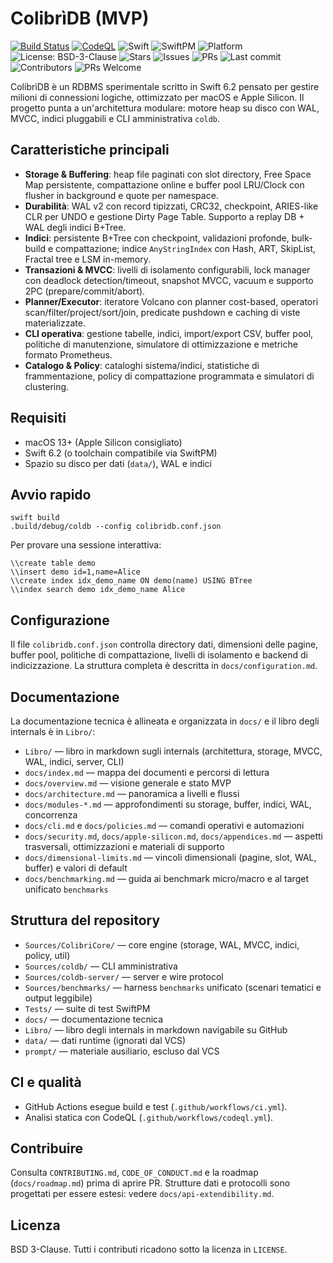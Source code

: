 ColibrìDB (MVP)
================

[![Build Status](https://img.shields.io/github/actions/workflow/status/gpicchiarelli/Colibr-DB/ci.yml?branch=main)](https://github.com/gpicchiarelli/Colibr-DB/actions/workflows/ci.yml)
[![CodeQL](https://img.shields.io/github/actions/workflow/status/gpicchiarelli/Colibr-DB/codeql.yml?label=codeql&branch=main)](https://github.com/gpicchiarelli/Colibr-DB/actions/workflows/codeql.yml)
![Swift](https://img.shields.io/badge/Swift-6.2-orange.svg)
![SwiftPM](https://img.shields.io/badge/SwiftPM-compatible-brightgreen.svg)
![Platform](https://img.shields.io/badge/platform-macOS%2013%2B-lightgrey.svg)
![License: BSD-3-Clause](https://img.shields.io/badge/License-BSD_3--Clause-blue.svg)
![Stars](https://img.shields.io/github/stars/gpicchiarelli/Colibr-DB?style=social)
![Issues](https://img.shields.io/github/issues/gpicchiarelli/Colibr-DB)
![PRs](https://img.shields.io/github/issues-pr/gpicchiarelli/Colibr-DB)
![Last commit](https://img.shields.io/github/last-commit/gpicchiarelli/Colibr-DB)
![Contributors](https://img.shields.io/github/contributors/gpicchiarelli/Colibr-DB)
![PRs Welcome](https://img.shields.io/badge/PRs-welcome-brightgreen.svg)

ColibrìDB è un RDBMS sperimentale scritto in Swift 6.2 pensato per gestire milioni di connessioni logiche, ottimizzato per macOS e Apple Silicon. Il progetto punta a un'architettura modulare: motore heap su disco con WAL, MVCC, indici pluggabili e CLI amministrativa `coldb`.

Caratteristiche principali
-------------------------
- **Storage & Buffering**: heap file paginati con slot directory, Free Space Map persistente, compattazione online e buffer pool LRU/Clock con flusher in background e quote per namespace.
- **Durabilità**: WAL v2 con record tipizzati, CRC32, checkpoint, ARIES-like CLR per UNDO e gestione Dirty Page Table. Supporto a replay DB + WAL degli indici B+Tree.
- **Indici**: persistente B+Tree con checkpoint, validazioni profonde, bulk-build e compattazione; indice `AnyStringIndex` con Hash, ART, SkipList, Fractal tree e LSM in-memory.
- **Transazioni & MVCC**: livelli di isolamento configurabili, lock manager con deadlock detection/timeout, snapshot MVCC, vacuum e supporto 2PC (prepare/commit/abort).
- **Planner/Executor**: iteratore Volcano con planner cost-based, operatori scan/filter/project/sort/join, predicate pushdown e caching di viste materializzate.
- **CLI operativa**: gestione tabelle, indici, import/export CSV, buffer pool, politiche di manutenzione, simulatore di ottimizzazione e metriche formato Prometheus.
- **Catalogo & Policy**: cataloghi sistema/indici, statistiche di frammentazione, policy di compattazione programmata e simulatori di clustering.

Requisiti
---------
- macOS 13+ (Apple Silicon consigliato)
- Swift 6.2 (o toolchain compatibile via SwiftPM)
- Spazio su disco per dati (`data/`), WAL e indici

Avvio rapido
------------
```
swift build
.build/debug/coldb --config colibridb.conf.json
```
Per provare una sessione interattiva:
```
\\create table demo
\\insert demo id=1,name=Alice
\\create index idx_demo_name ON demo(name) USING BTree
\\index search demo idx_demo_name Alice
```

Configurazione
--------------
Il file `colibridb.conf.json` controlla directory dati, dimensioni delle pagine, buffer pool, politiche di compattazione, livelli di isolamento e backend di indicizzazione. La struttura completa è descritta in `docs/configuration.md`.

Documentazione
--------------
La documentazione tecnica è allineata e organizzata in `docs/` e il libro degli internals è in `Libro/`:
- `Libro/` — libro in markdown sugli internals (architettura, storage, MVCC, WAL, indici, server, CLI)
- `docs/index.md` — mappa dei documenti e percorsi di lettura
- `docs/overview.md` — visione generale e stato MVP
- `docs/architecture.md` — panoramica a livelli e flussi
- `docs/modules-*.md` — approfondimenti su storage, buffer, indici, WAL, concorrenza
- `docs/cli.md` e `docs/policies.md` — comandi operativi e automazioni
- `docs/security.md`, `docs/apple-silicon.md`, `docs/appendices.md` — aspetti trasversali, ottimizzazioni e materiali di supporto
- `docs/dimensional-limits.md` — vincoli dimensionali (pagine, slot, WAL, buffer) e valori di default
- `docs/benchmarking.md` — guida ai benchmark micro/macro e al target unificato `benchmarks`

Struttura del repository
------------------------
- `Sources/ColibriCore/` — core engine (storage, WAL, MVCC, indici, policy, util)
- `Sources/coldb/` — CLI amministrativa
- `Sources/coldb-server/` — server e wire protocol
- `Sources/benchmarks/` — harness `benchmarks` unificato (scenari tematici e output leggibile)
- `Tests/` — suite di test SwiftPM
- `docs/` — documentazione tecnica
- `Libro/` — libro degli internals in markdown navigabile su GitHub
- `data/` — dati runtime (ignorati dal VCS)
- `prompt/` — materiale ausiliario, escluso dal VCS

CI e qualità
------------
- GitHub Actions esegue build e test (`.github/workflows/ci.yml`).
- Analisi statica con CodeQL (`.github/workflows/codeql.yml`).

Contribuire
-----------
Consulta `CONTRIBUTING.md`, `CODE_OF_CONDUCT.md` e la roadmap (`docs/roadmap.md`) prima di aprire PR. Strutture dati e protocolli sono progettati per essere estesi: vedere `docs/api-extendibility.md`.

Licenza
-------
BSD 3-Clause. Tutti i contributi ricadono sotto la licenza in `LICENSE`.
